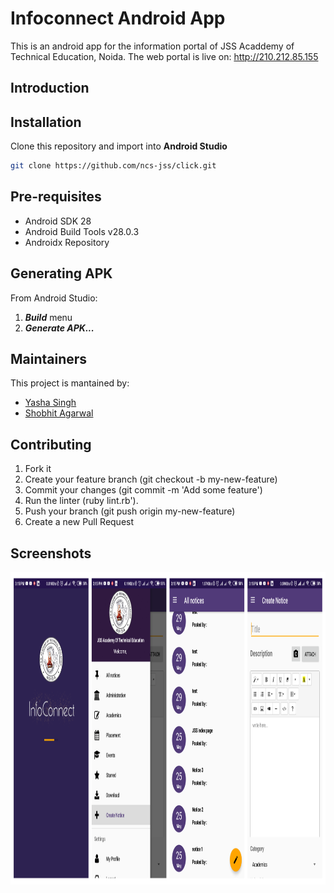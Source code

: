 
Infoconnect Android App
===================================

This is an android app for the information portal of
JSS Acaddemy of Technical Education, Noida.
The web portal is live on: http://210.212.85.155

Introduction
------------

## Installation

Clone this repository and import into **Android Studio**
```bash
git clone https://github.com/ncs-jss/click.git
```

## Pre-requisites

- Android SDK 28
- Android Build Tools v28.0.3
- Androidx Repository


## Generating APK
From Android Studio:
1. ***Build*** menu
2. ***Generate APK...***


## Maintainers
This project is mantained by:
* [Yasha Singh](http://github.com/yashasingh)
* [Shobhit Agarwal](http://github.com/shobhit1997)


## Contributing

1. Fork it
2. Create your feature branch (git checkout -b my-new-feature)
3. Commit your changes (git commit -m 'Add some feature')
4. Run the linter (ruby lint.rb').
5. Push your branch (git push origin my-new-feature)
6. Create a new Pull Request


Screenshots
-------------

<img src="screenshots/screenshot.png" height="500" alt="Screenshot"/> 